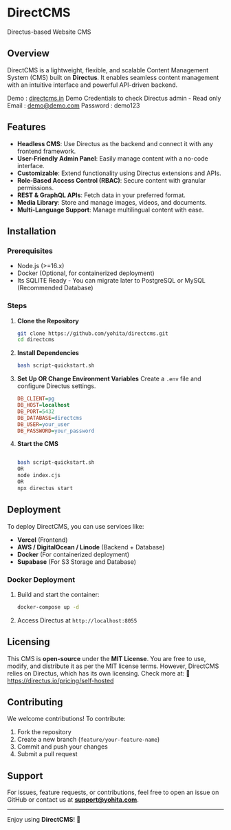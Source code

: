# DirectCMS

Directus-based Website CMS

## Overview
DirectCMS is a lightweight, flexible, and scalable Content Management System (CMS) built on **Directus**. It enables seamless content management with an intuitive interface and powerful API-driven backend.

Demo : [directcms.in](http://directcms.in)
Demo Credentials to check Directus admin - Read only
Email : demo@demo.com
Password : demo123 

## Features
- **Headless CMS**: Use Directus as the backend and connect it with any frontend framework.
- **User-Friendly Admin Panel**: Easily manage content with a no-code interface.
- **Customizable**: Extend functionality using Directus extensions and APIs.
- **Role-Based Access Control (RBAC)**: Secure content with granular permissions.
- **REST & GraphQL APIs**: Fetch data in your preferred format.
- **Media Library**: Store and manage images, videos, and documents.
- **Multi-Language Support**: Manage multilingual content with ease.

## Installation
### Prerequisites
- Node.js (>=16.x)
- Docker (Optional, for containerized deployment)
- Its SQLITE Ready - You can migrate later to PostgreSQL or MySQL (Recommended Database)

### Steps
1. **Clone the Repository**
   ```bash
   git clone https://github.com/yohita/directcms.git
   cd directcms
   ```
2. **Install Dependencies**
   ```bash
   bash script-quickstart.sh
   ```
3. **Set Up OR Change Environment Variables**
   Create a `.env` file and configure Directus settings.
   ```ini
   DB_CLIENT=pg
   DB_HOST=localhost
   DB_PORT=5432
   DB_DATABASE=directcms
   DB_USER=your_user
   DB_PASSWORD=your_password
   ```
4. **Start the CMS**
   ```bash
   
   bash script-quickstart.sh
   OR 
   node index.cjs
   OR
   npx directus start 
   ```

## Deployment
To deploy DirectCMS, you can use services like:
- **Vercel** (Frontend)
- **AWS / DigitalOcean / Linode** (Backend + Database)
- **Docker** (For containerized deployment)
- **Supabase** (For S3 Storage and Database)

### Docker Deployment
1. Build and start the container:
   ```bash
   docker-compose up -d
   ```
2. Access Directus at `http://localhost:8055`

## Licensing
This CMS is **open-source** under the **MIT License**. You are free to use, modify, and distribute it as per the MIT license terms. 
However, DirectCMS relies on Directus, which has its own licensing. Check more at:
🔗 https://directus.io/pricing/self-hosted

## Contributing
We welcome contributions! To contribute:
1. Fork the repository
2. Create a new branch (`feature/your-feature-name`)
3. Commit and push your changes
4. Submit a pull request

## Support
For issues, feature requests, or contributions, feel free to open an issue on GitHub or contact us at **support@yohita.com**.

---

Enjoy using **DirectCMS**! 🚀

